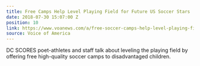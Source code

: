 ```yaml
---
title: Free Camps Help Level Playing Field for Future US Soccer Stars
date: 2018-07-30 15:07:00 Z
position: 10
link: https://www.voanews.com/a/free-soccer-camps-help-level-playing-field-/4505649.html
source: Voice of America
---
```


DC SCORES poet-athletes and staff talk about leveling the playing field by offering free high-quality soccer camps to disadvantaged children.